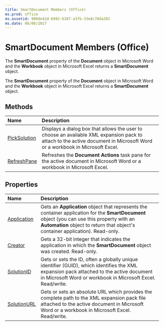 ```yaml
---
title: SmartDocument Members (Office)
ms.prod: office
ms.assetid: 980de42d-6992-6107-a3fb-33e8c78da202
ms.date: 06/08/2017
---
```



# SmartDocument Members (Office)
The  **SmartDocument** property of the **Document** object in Microsoft Word and the **Workbook** object in Microsoft Excel returns a **SmartDocument** object.

The  **SmartDocument** property of the **Document** object in Microsoft Word and the **Workbook** object in Microsoft Excel returns a **SmartDocument** object.


## Methods



|**Name**|**Description**|
|:-----|:-----|
|[PickSolution](smartdocument-picksolution-method-office.md)|Displays a dialog box that allows the user to choose an available XML expansion pack to attach to the active document in Microsoft Word or a workbook in Microsoft Excel.|
|[RefreshPane](smartdocument-refreshpane-method-office.md)|Refreshes the  **Document Actions** task pane for the active document in Microsoft Word or a workbook in Microsoft Excel.|

## Properties



|**Name**|**Description**|
|:-----|:-----|
|[Application](smartdocument-application-property-office.md)|Gets an  **Application** object that represents the container application for the **SmartDocument** object (you can use this property with an **Automation** object to return that object's container application). Read-only.|
|[Creator](smartdocument-creator-property-office.md)|Gets a 32-bit integer that indicates the application in which the  **SmartDocument** object was created. Read-only.|
|[SolutionID](smartdocument-solutionid-property-office.md)|Gets or sets the ID, often a globally unique identifier (GUID), which identifies the XML expansion pack attached to the active document in Microsoft Word or workbook in Microsoft Excel. Read/write.|
|[SolutionURL](smartdocument-solutionurl-property-office.md)|Gets or sets an absolute URL which provides the complete path to the XML expansion pack file attached to the active document in Microsoft Word or a workbook in Microsoft Excel. Read/write.|


